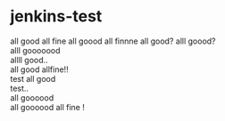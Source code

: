 # jenkins-test
all good all fine 
all goood all finnne
all good?
alll goood?<br>
alll gooooood<br>
allll good.. <br>
all good allfine!!<br>
test all good <br>
test.. <br>
all goooood <br>
all goooood all fine !<br>
